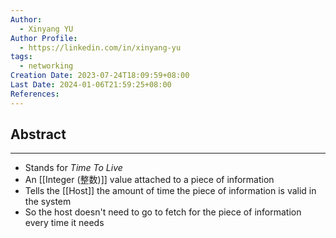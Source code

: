 ```yaml
---
Author:
  - Xinyang YU
Author Profile:
  - https://linkedin.com/in/xinyang-yu
tags:
  - networking
Creation Date: 2023-07-24T18:09:59+08:00
Last Date: 2024-01-06T21:59:25+08:00
References: 
---
```

## Abstract
---
- Stands for *Time To Live*
- An [[Integer (整数)]] value attached to a piece of information
- Tells the [[Host]] the amount of time the piece of information is valid in the system
- So the host doesn't need to go to fetch for the piece of information every time it needs